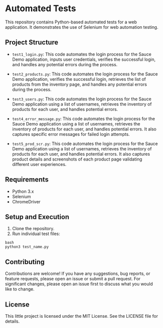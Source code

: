 # Automated Tests

This repository contains Python-based automated tests for a web application. It demonstrates the use of Selenium for web automation testing.

## Project Structure

- `test1_login.py`: This code automates the login process for the Sauce Demo application, inputs user credentials, verifies the successful login, and handles any potential errors during the process. 

- `test2_products.py`: This code automates the login process for the Sauce Demo application, verifies the successful login, retrieves the list of products from the inventory page, and handles any potential errors during the process.

- `test3_users.py`: This code automates the login process for the Sauce Demo application using a list of usernames, retrieves the inventory of products for each user, and handles potential errors.

- `test4_error_message.py`: This code automates the login process for the Sauce Demo application using a list of usernames, retrieves the inventory of products for each user, and handles potential errors. It also captures specific error messages for failed login attempts.

- `test5_prod_scr.py`: This code automates the login process for the Sauce Demo application using a list of usernames, retrieves the inventory of products for each user, and handles potential errors. It also captures product details and screenshots of each product page validating different user experiences.

## Requirements

- Python 3.x
- Selenium
- ChromeDriver

## Setup and Execution

1. Clone the repository.
2. Run individual test files:


```
bash
python3 test_name.py

```

## Contributing
Contributions are welcome! If you have any suggestions, bug reports, or feature requests, please open an issue or submit a pull request. For significant changes, please open an issue first to discuss what you would like to change.

## License
This little project is licensed under the MIT License. See the LICENSE file for details.